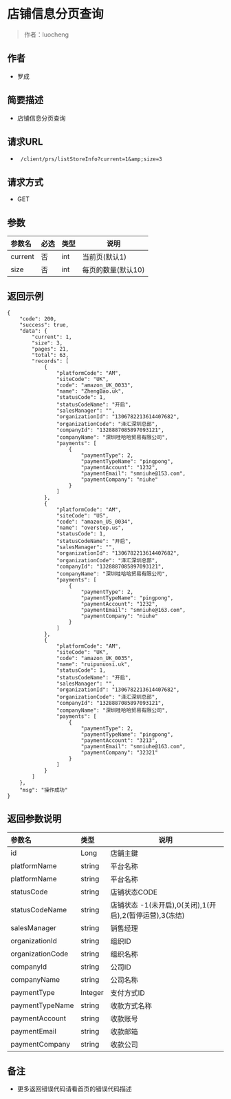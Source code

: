 # 店铺信息分页查询

> 作者：luocheng

## 作者

- 罗成
    
## 简要描述

- 店铺信息分页查询

## 请求URL
- ` /client/prs/listStoreInfo?current=1&amp;size=3`
  
## 请求方式
- GET

## 参数

|参数名|必选|类型|说明|
|:----    |:---|:----- |-----   |
|current |否  |int | 当前页(默认1)   |
|size |否  |int |每页的数量(默认10)   |


## 返回示例 

``` 
{
    "code": 200,
    "success": true,
    "data": {
        "current": 1,
        "size": 3,
        "pages": 21,
        "total": 63,
        "records": [
            {
                "platformCode": "AM",
                "siteCode": "UK",
                "code": "amazon_UK_0033",
                "name": "ZhengBao.uk",
                "statusCode": 1,
                "statusCodeName": "开启",
                "salesManager": "",
                "organizationId": "1306782213614407682",
                "organizationCode": "泽汇深圳总部",
                "companyId": "1328887085897093121",
                "companyName": "深圳哇哈哈贸易有限公司",
                "payments": [
                    {
                        "paymentType": 2,
                        "paymentTypeName": "pingpong",
                        "paymentAccount": "1232",
                        "paymentEmail": "smniuhe@153.com",
                        "paymentCompany": "niuhe"
                    }
                ]
            },
            {
                "platformCode": "AM",
                "siteCode": "US",
                "code": "amazon_US_0034",
                "name": "overstep.us",
                "statusCode": 1,
                "statusCodeName": "开启",
                "salesManager": "",
                "organizationId": "1306782213614407682",
                "organizationCode": "泽汇深圳总部",
                "companyId": "1328887085897093121",
                "companyName": "深圳哇哈哈贸易有限公司",
                "payments": [
                    {
                        "paymentType": 2,
                        "paymentTypeName": "pingpong",
                        "paymentAccount": "1232",
                        "paymentEmail": "smniuhe@163.com",
                        "paymentCompany": "niuhe"
                    }
                ]
            },
            {
                "platformCode": "AM",
                "siteCode": "UK",
                "code": "amazon_UK_0035",
                "name": "ruipunuosi.uk",
                "statusCode": 1,
                "statusCodeName": "开启",
                "salesManager": "",
                "organizationId": "1306782213614407682",
                "organizationCode": "泽汇深圳总部",
                "companyId": "1328887085897093121",
                "companyName": "深圳哇哈哈贸易有限公司",
                "payments": [
                    {
                        "paymentType": 2,
                        "paymentTypeName": "pingpong",
                        "paymentAccount": "3213",
                        "paymentEmail": "smniuhe@163.com",
                        "paymentCompany": "32321"
                    }
                ]
            }
        ]
    },
    "msg": "操作成功"
}
```

## 返回参数说明 

|参数名|类型|说明|
|:-----  |:-----|-----                           |
|id |Long   |店鋪主鍵  |
|platformName |string   |平台名称  |
|platformName |string   |平台名称  |
|statusCode |string   |店铺状态CODE  |
|statusCodeName |string   |店铺状态 -1(未开启),0(关闭),1(开启),2(暂停运营),3(冻结)  |
|salesManager |string   |销售经理  |
|organizationId |string   |组织ID  |
|organizationCode |string   |组织名称  |
|companyId |string   |公司ID  |
|companyName |string   |公司名称  |
|paymentType |Integer   |支付方式ID  |
|paymentTypeName |string   |收款方式名称  |
|paymentAccount |string   |收款账号  |
|paymentEmail |string   |收款邮箱  |
|paymentCompany |string   |收款公司  |

## 备注 

- 更多返回错误代码请看首页的错误代码描述